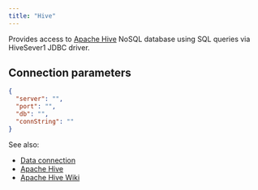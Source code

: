 ```yaml
---
title: "Hive"
---
```


Provides access to [Apache Hive](https://hive.apache.org/) NoSQL database using
SQL queries via HiveSever1 JDBC driver.

## Connection parameters

```json
{
  "server": "",
  "port": "",
  "db": "",
  "connString": ""
}
```

See also:

* [Data connection](../access.md#data-connection)
* [Apache Hive](https://hive.apache.org/)
* [Apache Hive Wiki](https://en.wikipedia.org/wiki/Apache_Hive)
